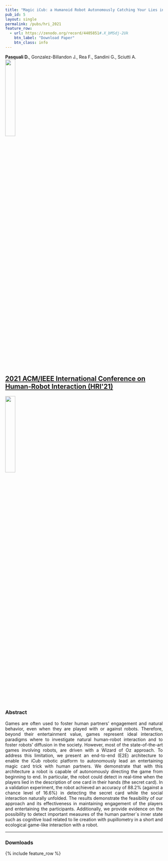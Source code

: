 ```yaml
---
title: "Magic iCub: a Humanoid Robot Autonomously Catching Your Lies in a Card Game"
pub_id: 5
layout: single
permalink: /pubs/hri_2021
feature_row:
  - url: https://zenodo.org/record/4405851#.X_bMSdj-2Uk
    btn_label: "Download Paper"
    btn_class: info
---
```


**Pasquali D.**, Gonzalez-Billandon J., Rea F., Sandini G., Sciutti A.
<img width="25%" src="../../assets/images/hri.png">

## [2021 ACM/IEEE International Conference on Human-Robot Interaction (HRI'21)](https://humanrobotinteraction.org/2021/)

<img width="25%" src="../../assets/images/setup_brio.PNG">

### Abstract
<div style="text-align: justify">
Games are often used to foster human partners’ engagement and natural behavior, even when they are played with or against robots. Therefore, beyond their entertainment value, games represent ideal interaction paradigms where to investigate natural human-robot interaction and to foster robots’ diffusion in the society. However, most of the state-of-the-art games involving robots, are driven with a Wizard of Oz approach. To address this limitation, we present an end-to-end (E2E) architecture to enable the iCub robotic platform to autonomously lead an entertaining magic card trick with human partners. We demonstrate that with this architecture a robot is capable of autonomously directing the game from beginning to end. In particular, the robot could detect in real-time when the players lied in the description of one card in their hands (the secret card). In a validation experiment, the robot achieved an accuracy of 88.2% (against a chance level of 16.6%) in detecting the secret card while the social interaction naturally unfolded. The results demonstrate the feasibility of our approach and its effectiveness in maintaining engagement of the players and entertaining the participants. Additionally, we provide evidence on the possibility to detect important measures of the human partner`s inner state such as cognitive load related to lie creation with pupillometry in a short and ecological game-like interaction with a robot.
</div>

---


### Downloads

{% include feature_row %}